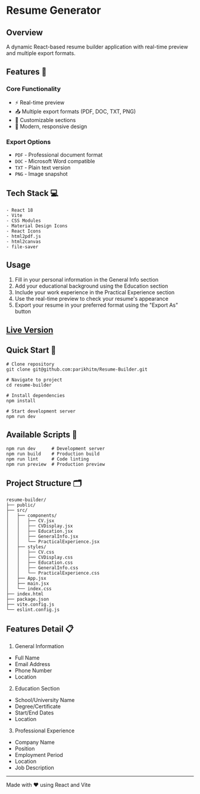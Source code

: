 # Resume Generator

## Overview
A dynamic React-based resume builder application with real-time preview and multiple export formats.

## Features 🚀
### Core Functionality
 - ⚡ Real-time preview
 - 📤 Multiple export formats (PDF, DOC, TXT, PNG)
 - 📝 Customizable sections
 - 🎨 Modern, responsive design
### Export Options
 - ```PDF``` - Professional document format
 - ```DOC``` - Microsoft Word compatible
 - ```TXT``` - Plain text version
 - ```PNG``` - Image snapshot

## Tech Stack 💻
```
- React 18
- Vite
- CSS Modules
- Material Design Icons
- React Icons
- html2pdf.js
- html2canvas
- file-saver
```

## Usage
1. Fill in your personal information in the General Info section
2. Add your educational background using the Education section
3. Include your work experience in the Practical Experience section
4. Use the real-time preview to check your resume's appearance
5. Export your resume in your preferred format using the "Export As" button

## [Live Version](https://resume-builder-2ql.pages.dev/)

## Quick Start 🚀
```
# Clone repository
git clone git@github.com:parikhitm/Resume-Builder.git

# Navigate to project
cd resume-builder

# Install dependencies
npm install

# Start development server
npm run dev
```

## Available Scripts 📝
```
npm run dev      # Development server
npm run build    # Production build
npm run lint     # Code linting
npm run preview  # Production preview
```

## Project Structure 🗂️
```
resume-builder/
├── public/
├── src/
│   ├── components/
│   │   ├── CV.jsx
│   │   ├── CVDisplay.jsx
│   │   ├── Education.jsx
│   │   ├── GeneralInfo.jsx
│   │   └── PracticalExperience.jsx
│   ├── styles/
│   │   ├── CV.css
│   │   ├── CVDisplay.css
│   │   ├── Education.css
│   │   ├── GeneralInfo.css
│   │   └── PracticalExperience.css
│   ├── App.jsx
│   ├── main.jsx
│   └── index.css
├── index.html
├── package.json
├── vite.config.js
└── eslint.config.js
```

## Features Detail 📋
1. General Information
 - Full Name
 - Email Address
 - Phone Number
 - Location
2. Education Section
 - School/University Name
 - Degree/Certificate
 - Start/End Dates
 - Location
3. Professional Experience
 - Company Name
 - Position
 - Employment Period
 - Location
 - Job Description

---
Made with ❤️ using React and Vite
